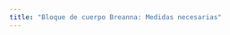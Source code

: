 ```yaml
---
title: "Bloque de cuerpo Breanna: Medidas necesarias"
---
```


<PatternMeasurements pattern='breanna' />
